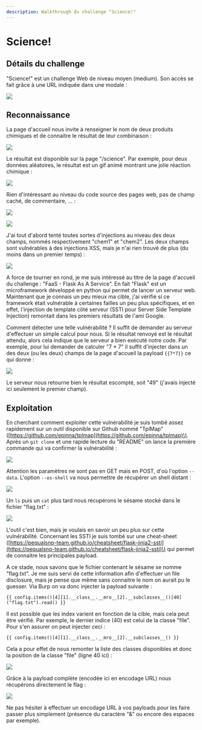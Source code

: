 ```yaml
---
description: Walkthrough du challenge "Science!"
---
```


# Science!

## Détails du challenge

"Science!" est un challenge Web de niveau moyen \(medium\). Son accès se fait grâce à une URL indiquée dans une modale :

![](../../../.gitbook/assets/14d0ad9d9ef7a5b1b559b83baff79aa3.png)

## Reconnaissance

La page d'accueil nous invite à renseigner le nom de deux produits chimiques et de connaitre le résultat de leur combinaison :

![](../../../.gitbook/assets/4d7c4fc158fcd3152b91125314415f89.png)

Le résultat est disponible sur la page "/science". Par exemple, pour deux données aléatoires, le résultat est un gif animé montrant une jolie réaction chimique :

![](../../../.gitbook/assets/3c13e85fab626c9f72f08f5c80a33a81.png)

Rien d'intéressant au niveau du code source des pages web, pas de champ caché, de commentaire, ... :

![](../../../.gitbook/assets/30e03d05546c0d869dcf08a845748380.png)

![](../../../.gitbook/assets/b5e54179193ae93fb4545e406b840321.png)

J'ai tout d'abord tenté toutes sortes d'injections au niveau des deux champs, nommés respectivement "chem1" et "chem2". Les deux champs sont vulnérables à des injections XSS, mais je n'ai rien trouvé de plus \(du moins dans un premier temps\) :

![](../../../.gitbook/assets/14f568f64e2b6ab177fffc262806f6a0.png)

A force de tourner en rond, je me suis intéressé au titre de la page d'accueil du challenge : "FaaS - Flask As A Service". En fait "Flask" est un microframework développé en python qui permet de lancer un serveur web. Maintenant que je connais un peu mieux ma cible, j'ai vérifié si ce framework était vulnérable à certaines failles un peu plus spécifiques, et en effet, l'injection de template côté serveur \(SSTI pour Server Side Template Injection\) remontait dans les premiers résultats de l'ami Google.

Comment détecter une telle vulnérabilité ? Il suffit de demander au serveur d'effectuer un simple calcul pour nous. Si le résultat renvoyé est le résultat attendu, alors cela indique que le serveur a bien exécuté notre code. Par exemple, pour lui demander de calculer "7 \* 7" il suffit d'injecter dans un des deux \(ou les deux\) champs de la page d'accueil la payload `{{7*7}}` ce qui donne :

![](../../../.gitbook/assets/5e15f6567c77b49f76cac1e330157598.png)

Le serveur nous retourne bien le résultat escompté, soit "49" \(j'avais injecté ici seulement le premier champ\).

## Exploitation

En cherchant comment exploiter cette vulnérabilité je suis tombé assez rapidement sur un outil disponible sur Github nommé "TplMap" \([https://github.com/epinna/tplmap](https://github.com/epinna/tplmap)\). Après un `git clone` et une rapide lecture du "README" on lance la première commande qui va confirmer la vulnérabilité :

![](../../../.gitbook/assets/44ea19b773eba455d171cc5fd2095859.png)

Attention les paramètres ne sont pas en GET mais en POST, d'où l'option `--data`. L'option `--os-shell` va nous permettre de récupérer un shell distant :

![](../../../.gitbook/assets/056055ab1fe11386e190872f1ed37604.png)

Un `ls` puis un `cat` plus tard nous récupérons le sésame stocké dans le fichier "flag.txt" :

![](../../../.gitbook/assets/e5495a886faae747392fcd299bc993b2.png)

L'outil c'est bien, mais je voulais en savoir un peu plus sur cette vulnérabilité. Concernant les SSTI je suis tombé sur une cheat-sheet \([https://pequalsnp-team.github.io/cheatsheet/flask-jinja2-ssti](https://pequalsnp-team.github.io/cheatsheet/flask-jinja2-ssti)\) qui permet de connaitre les principales payload.

A ce stade, nous savons que le fichier contenant le sésame se nomme "flag.txt". Je me suis servi de cette information afin d'effectuer un file disclosure, mais je pense que même sans connaitre le nom on aurait pu le guesser. Via Burp on va donc injecter la payload suivante :

```text
{{ config.items()[4][1].__class__.__mro__[2].__subclasses__()[40]("flag.txt").read() }}
```

Il est possible que les index varient en fonction de la cible, mais cela peut être vérifié. Par exemple, le dernier indice \(40\) est celui de la classe "file". Pour s'en assurer on peut injecter ceci :

```text
{{ config.items()[4][1].__class__.__mro__[2].__subclasses__() }}
```

Cela a pour effet de nous remonter la liste des classes disponibles et donc la position de la classe "file" \(ligne 40 ici\) :

![](../../../.gitbook/assets/7be98560673b67c5f25c78a229e88414.png)

Grâce à la payload complète \(encodée ici en encodage URL\) nous récupérons directement le flag :

![](../../../.gitbook/assets/cca6bab329c43f8131f0ce2c8796c644.png)

Ne pas hésiter à effectuer un encodage URL à vos payloads pour les faire passer plus simplement \(présence du caractère "&" ou encore des espaces par exemple\).



